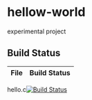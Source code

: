 # hellow-world
experimental project

## Build Status

File|Build Status
---|---
hello.c[![Build Status](https://www.travis-ci.org/Maoxiaoyu12/hellow-world.svg?branch=master)](https://www.travis-ci.org/Maoxiaoyu12/hellow-world)
